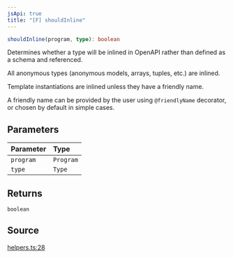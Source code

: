 ```yaml
---
jsApi: true
title: "[F] shouldInline"
---
```


```ts
shouldInline(program, type): boolean
```

Determines whether a type will be inlined in OpenAPI rather than defined
as a schema and referenced.

All anonymous types (anonymous models, arrays, tuples, etc.) are inlined.

Template instantiations are inlined unless they have a friendly name.

A friendly name can be provided by the user using `@friendlyName`
decorator, or chosen by default in simple cases.

## Parameters

| Parameter | Type      |
| :-------- | :-------- |
| `program` | `Program` |
| `type`    | `Type`    |

## Returns

`boolean`

## Source

[helpers.ts:28](https://github.com/markcowl/cadl/blob/3db15286/packages/openapi/src/helpers.ts#L28)
